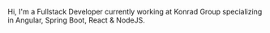 Hi, I'm a Fullstack Developer currently working at Konrad Group specializing in Angular, Spring Boot, React & NodeJS.
